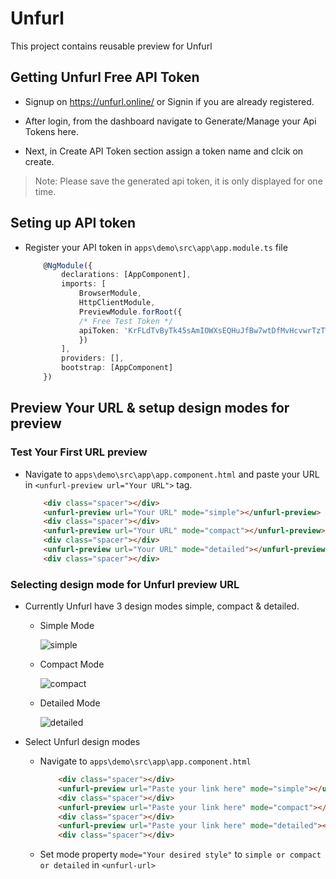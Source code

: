 # Unfurl

This project contains reusable preview  for Unfurl

## Getting Unfurl Free API Token

* Signup on <https://unfurl.online/> or Signin if you are already registered.

* After login, from the dashboard navigate to Generate/Manage your Api Tokens here.

* Next, in Create API Token section assign a token name and clcik on create.

> Note: Please save the generated api token, it is only displayed for one time.  

## Seting up API token

* Register your API token in `apps\demo\src\app\app.module.ts` file

    ```typescript
        @NgModule({
            declarations: [AppComponent],
            imports: [
                BrowserModule,
                HttpClientModule,
                PreviewModule.forRoot({
                /* Free Test Token */
                apiToken: 'KrFLdTvByTk45sAmIOWXsEQHuJfBw7wtDfMvHcvwrTzTWEHbsDdg7XiKub6y'
                })
            ],
            providers: [],
            bootstrap: [AppComponent]
        })
    ```

## Preview Your URL & setup design modes for preview

### Test Your First URL preview

* Navigate to `apps\demo\src\app\app.component.html` and paste your URL in `<unfurl-preview url="Your URL">` tag.

    ```html
        <div class="spacer"></div>
        <unfurl-preview url="Your URL" mode="simple"></unfurl-preview>
        <div class="spacer"></div>
        <unfurl-preview url="Your URL" mode="compact"></unfurl-preview>
        <div class="spacer"></div>
        <unfurl-preview url="Your URL" mode="detailed"></unfurl-preview>
        <div class="spacer"></div>
   ```

### Selecting design mode for Unfurl preview URL

* Currently Unfurl have 3 design modes simple, compact & detailed.
  * Simple Mode
  
    ![simple](https://user-images.githubusercontent.com/11289133/73384189-c7ce6d00-42f0-11ea-9036-0d59d1f51b0f.PNG)

  * Compact Mode
  
    ![compact](https://user-images.githubusercontent.com/11289133/73383958-58587d80-42f0-11ea-8602-cba502125913.PNG)

  * Detailed Mode
  
    ![detailed](https://user-images.githubusercontent.com/11289133/73384057-82aa3b00-42f0-11ea-8557-42e8bfebd203.PNG)

* Select Unfurl design modes
  * Navigate to `apps\demo\src\app\app.component.html`

    ```html
        <div class="spacer"></div>
        <unfurl-preview url="Paste your link here" mode="simple"></unfurl-preview>
        <div class="spacer"></div>
        <unfurl-preview url="Paste your link here" mode="compact"></unfurl-preview>
        <div class="spacer"></div>
        <unfurl-preview url="Paste your link here" mode="detailed"></unfurl-preview>
        <div class="spacer"></div>
    ```

  * Set mode property `mode="Your desired style"` to `simple or compact or detailed` in `<unfurl-url>`
